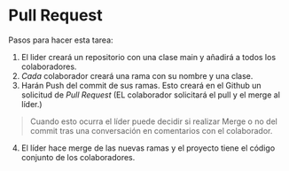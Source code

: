# Pull Request

 Pasos para hacer esta tarea:

 1. El lider creará un repositorio con una clase main y añadirá a todos los colaboradores.
 2. *Cada* colaborador creará una rama con su nombre y una clase.
 3. Harán Push del commit de sus ramas. Esto creará en el Github un solicitud de *Pull Request* (EL colaborador solicitará el pull y el merge al líder.)<br>
> Cuando esto ocurra el líder puede decidir si realizar Merge o no del commit tras una conversación en comentarios con el colaborador. 
 4. El líder hace merge de las nuevas ramas y el proyecto tiene el código conjunto de los colaboradores.
